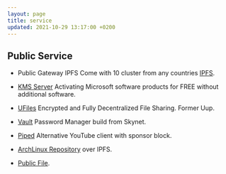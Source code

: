 ```yaml
---
layout: page
title: service
updated: 2021-10-29 13:17:00 +0200
---
```


## Public Service

- Public Gateway IPFS Come with 10 cluster from any countries [IPFS](https://ipfs.iqbalrifai.eu.org/ipfs/bafybeifx7yeb55armcsxwwitkymga5xf53dxiarykms3ygqic223w5sk3m#x-ipfs-companion-no-redirect).

- [KMS Server](https://kms.iqbalrifai.eu.org/) Activating Microsoft software products for FREE without additional software.

- [UFiles](https://ufiles.iqbalrifai.eu.org/) Encrypted and Fully Decentralized File Sharing. Former Uup.

- [Vault](https://vault.iqbalrifai.eu.org/) Password Manager build from Skynet.

- [Piped](https://piped.iqbalrifai.eu.org) Alternative YouTube client with sponsor block.

- [ArchLinux Repository](https://arch.iqbalrifai.eu.org/) over IPFS.

- [Public File](https://pub.iqbalrifai.eu.org/).
